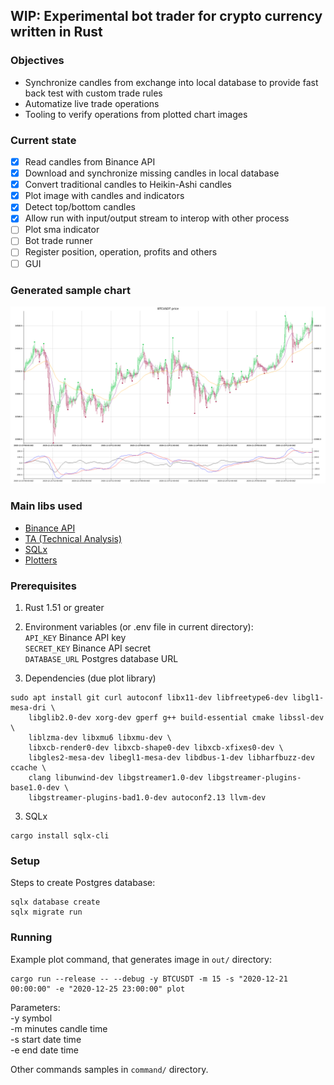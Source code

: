 ## WIP: Experimental bot trader for crypto currency written in Rust

### Objectives
* Synchronize candles from exchange into local database to provide fast back test with custom trade rules
* Automatize live trade operations
* Tooling to verify operations from plotted chart images

### Current state
- [x] Read candles from Binance API
- [x] Download and synchronize missing candles in local database
- [x] Convert traditional candles to Heikin-Ashi candles
- [x] Plot image with candles and indicators
- [x] Detect top/bottom candles
- [x] Allow run with input/output stream to interop with other process
- [ ] Plot sma indicator
- [ ] Bot trade runner
- [ ] Register position, operation, profits and others
- [ ] GUI

### Generated sample chart
![plotted image](out/stock.png)

### Main libs used
* [Binance API](https://docs.rs/binance/0.11.3/binance/)
* [TA (Technical Analysis)](https://docs.rs/ta/0.4.0/ta/)
* [SQLx](https://docs.rs/sqlx/0.5.1/sqlx/)
* [Plotters](https://docs.rs/plotters/0.3.0/plotters/)

### Prerequisites

1) Rust 1.51 or greater

2) Environment variables (or .env file in current directory):  
`API_KEY` Binance API key  
`SECRET_KEY` Binance API secret  
`DATABASE_URL` Postgres database URL  

3) Dependencies (due plot library)
```
sudo apt install git curl autoconf libx11-dev libfreetype6-dev libgl1-mesa-dri \
    libglib2.0-dev xorg-dev gperf g++ build-essential cmake libssl-dev \
    liblzma-dev libxmu6 libxmu-dev \
    libxcb-render0-dev libxcb-shape0-dev libxcb-xfixes0-dev \
    libgles2-mesa-dev libegl1-mesa-dev libdbus-1-dev libharfbuzz-dev ccache \
    clang libunwind-dev libgstreamer1.0-dev libgstreamer-plugins-base1.0-dev \
    libgstreamer-plugins-bad1.0-dev autoconf2.13 llvm-dev
```

3) SQLx
```
cargo install sqlx-cli
```

### Setup
Steps to create Postgres database:
```
sqlx database create
sqlx migrate run
```

### Running
Example plot command, that generates image in `out/` directory:
```
cargo run --release -- --debug -y BTCUSDT -m 15 -s "2020-12-21 00:00:00" -e "2020-12-25 23:00:00" plot
```
Parameters:  
-y symbol  
-m minutes candle time  
-s start date time  
-e end date time  

Other commands samples in `command/` directory.
